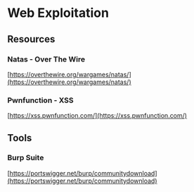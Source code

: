# Web Exploitation


## Resources

### Natas - Over The Wire
[https://overthewire.org/wargames/natas/](https://overthewire.org/wargames/natas/)

### Pwnfunction - XSS
[https://xss.pwnfunction.com/](https://xss.pwnfunction.com/)

## Tools

### Burp Suite
[https://portswigger.net/burp/communitydownload](https://portswigger.net/burp/communitydownload)
